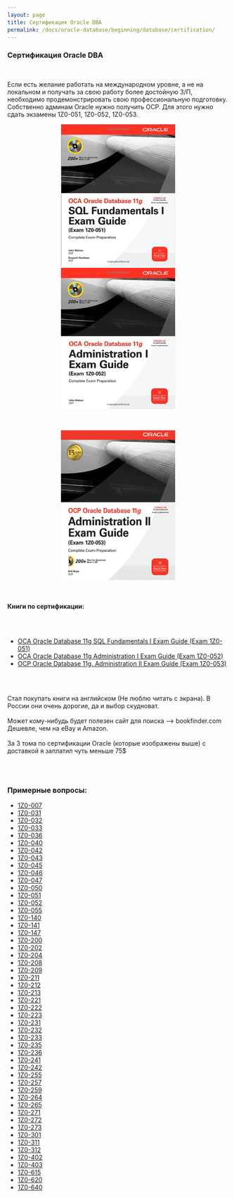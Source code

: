 ```yaml
---
layout: page
title: Сертификация Oracle DBA
permalink: /docs/oracle-database/beginning/database/certification/
---
```



<h3>Сертификация Oracle DBA</h3><br/>


Если есть желание работать на международном уровне, а не на локальном и получать за свою работу более достойную З/П, необходимо продемонстрировать свою профессиональную подготовку. Собственно админам Oracle нужно получить OCP. Для этого нужно сдать экзамены 1Z0-051, 1Z0-052, 1Z0-053.


<div align="center">
<p>
<img src="/website/docs/database/01-beginning/07-cert/sql.jpg" border="0">
<img src="/website/docs/database/01-beginning/07-cert/administration1.jpg" border="0">

</p>

<br/>

<p>

<img src="/website/docs/database/01-beginning/07-cert/administration2.jpg" border="0">

</p>
</div>

<br/><br/>
<strong>Книги по сертификации:</strong>

<br/><br/>
<ul>
	<li><a href="http://rutracker.org/forum/viewtopic.php?t=3255395">OCA Oracle Database 11g SQL Fundamentals I Exam Guide (Exam 1Z0-051)</a></li>
	<li><a href="http://rutracker.org/forum/viewtopic.php?t=3255365">OCA Oracle Database 11g Administration I Exam Guide (Exam 1Z0-052)</a></li>
	<li><a href="http://rutracker.org/forum/viewtopic.php?t=2359523">OCP Oracle Database 11g. Administration II Exam Guide (Exam 1Z0-053)</a></li>
</ul>

<br/><br/>

Стал покупать книги на английском (Не люблю читать с экрана). В России они очень дорогие, да и выбор скудноват.
<br/><br/>
Может кому-нибудь будет полезен сайт для поиска --> bookfinder.com<br/>
Дешевле, чем на eBay и Amazon.
<br/>
<br/>За 3 тома по сертификации Oracle (которые изображены выше) с доставкой я заплатил чуть меньше 75$



<br/><br/>
<h3>Примерные вопросы:</h3>


<ul>
	<li><a href="/website/docs/database/01-beginning/07-cert/oracle/1Z0-007.pdf">1Z0-007</a></li>
	<li><a href="/website/docs/database/01-beginning/07-cert/oracle/1Z0-031.pdf">1Z0-031</a></li>
	<li><a href="/website/docs/database/01-beginning/07-cert/oracle/1Z0-032.pdf">1Z0-032</a></li>
	<li><a href="/website/docs/database/01-beginning/07-cert/oracle/1Z0-033.pdf">1Z0-033</a></li>
	<li><a href="/website/docs/database/01-beginning/07-cert/oracle/1Z0-036.pdf">1Z0-036</a></li>
	<li><a href="/website/docs/database/01-beginning/07-cert/oracle/1Z0-040.pdf">1Z0-040</a></li>
	<li><a href="/website/docs/database/01-beginning/07-cert/oracle/1Z0-042.pdf">1Z0-042</a></li>
	<li><a href="/website/docs/database/01-beginning/07-cert/oracle/1Z0-043.pdf">1Z0-043</a></li>
	<li><a href="/website/docs/database/01-beginning/07-cert/oracle/1Z0-045.pdf">1Z0-045</a></li>
	<li><a href="/website/docs/database/01-beginning/07-cert/oracle/1Z0-046.pdf">1Z0-046</a></li>
	<li><a href="/website/docs/database/01-beginning/07-cert/oracle/1Z0-047.pdf">1Z0-047</a></li>
	<li><a href="/website/docs/database/01-beginning/07-cert/oracle/1Z0-050.pdf">1Z0-050</a></li>
	<li><a href="/website/docs/database/01-beginning/07-cert/oracle/1Z0-051.pdf">1Z0-051</a></li>
	<li><a href="/website/docs/database/01-beginning/07-cert/oracle/1Z0-052.pdf">1Z0-052</a></li>
	<li><a href="/website/docs/database/01-beginning/07-cert/oracle/1Z0-055.pdf">1Z0-055</a></li>
	<li><a href="/website/docs/database/01-beginning/07-cert/oracle/1Z0-140.pdf">1Z0-140</a></li>
	<li><a href="/website/docs/database/01-beginning/07-cert/oracle/1Z0-141.pdf">1Z0-141</a></li>
	<li><a href="/website/docs/database/01-beginning/07-cert/oracle/1Z0-147.pdf">1Z0-147</a></li>
	<li><a href="/website/docs/database/01-beginning/07-cert/oracle/1Z0-200.pdf">1Z0-200</a></li>
	<li><a href="/website/docs/database/01-beginning/07-cert/oracle/1Z0-202.pdf">1Z0-202</a></li>
	<li><a href="/website/docs/database/01-beginning/07-cert/oracle/1Z0-204.pdf">1Z0-204</a></li>
	<li><a href="/website/docs/database/01-beginning/07-cert/oracle/1Z0-208.pdf">1Z0-208</a></li>
	<li><a href="/website/docs/database/01-beginning/07-cert/oracle/1Z0-209.pdf">1Z0-209</a></li>
	<li><a href="/website/docs/database/01-beginning/07-cert/oracle/1Z0-211.pdf">1Z0-211</a></li>
	<li><a href="/website/docs/database/01-beginning/07-cert/oracle/1Z0-212.pdf">1Z0-212</a></li>
	<li><a href="/website/docs/database/01-beginning/07-cert/oracle/1Z0-213.pdf">1Z0-213</a></li>
	<li><a href="/website/docs/database/01-beginning/07-cert/oracle/1Z0-221.pdf">1Z0-221</a></li>
	<li><a href="/website/docs/database/01-beginning/07-cert/oracle/1Z0-222.pdf">1Z0-222</a></li>
	<li><a href="/website/docs/database/01-beginning/07-cert/oracle/1Z0-223.pdf">1Z0-223</a></li>
	<li><a href="/website/docs/database/01-beginning/07-cert/oracle/1Z0-231.pdf">1Z0-231</a></li>
	<li><a href="/website/docs/database/01-beginning/07-cert/oracle/1Z0-232.pdf">1Z0-232</a></li>
	<li><a href="/website/docs/database/01-beginning/07-cert/oracle/1Z0-233.pdf">1Z0-233</a></li>
	<li><a href="/website/docs/database/01-beginning/07-cert/oracle/1Z0-235.pdf">1Z0-235</a></li>
	<li><a href="/website/docs/database/01-beginning/07-cert/oracle/1Z0-236.pdf">1Z0-236</a></li>
	<li><a href="/website/docs/database/01-beginning/07-cert/oracle/1Z0-241.pdf">1Z0-241</a></li>
	<li><a href="/website/docs/database/01-beginning/07-cert/oracle/1Z0-242.pdf">1Z0-242</a></li>
	<li><a href="/website/docs/database/01-beginning/07-cert/oracle/1Z0-255.pdf">1Z0-255</a></li>
	<li><a href="/website/docs/database/01-beginning/07-cert/oracle/1Z0-257.pdf">1Z0-257</a></li>
	<li><a href="/website/docs/database/01-beginning/07-cert/oracle/1Z0-259.pdf">1Z0-259</a></li>
	<li><a href="/website/docs/database/01-beginning/07-cert/oracle/1Z0-264.pdf">1Z0-264</a></li>
	<li><a href="/website/docs/database/01-beginning/07-cert/oracle/1Z0-265.pdf">1Z0-265</a></li>
	<li><a href="/website/docs/database/01-beginning/07-cert/oracle/1Z0-271.pdf">1Z0-271</a></li>
	<li><a href="/website/docs/database/01-beginning/07-cert/oracle/1Z0-272.pdf">1Z0-272</a></li>
	<li><a href="/website/docs/database/01-beginning/07-cert/oracle/1Z0-273.pdf">1Z0-273</a></li>
	<li><a href="/website/docs/database/01-beginning/07-cert/oracle/1Z0-301.pdf">1Z0-301</a></li>
	<li><a href="/website/docs/database/01-beginning/07-cert/oracle/1Z0-311.pdf">1Z0-311</a></li>
	<li><a href="/website/docs/database/01-beginning/07-cert/oracle/1Z0-312.pdf">1Z0-312</a></li>
	<li><a href="/website/docs/database/01-beginning/07-cert/oracle/1Z0-402.pdf">1Z0-402</a></li>
	<li><a href="/website/docs/database/01-beginning/07-cert/oracle/1Z0-403.pdf">1Z0-403</a></li>
	<li><a href="/website/docs/database/01-beginning/07-cert/oracle/1Z0-615.pdf">1Z0-615</a></li>
	<li><a href="/website/docs/database/01-beginning/07-cert/oracle/1Z0-620.pdf">1Z0-620</a></li>
	<li><a href="/website/docs/database/01-beginning/07-cert/oracle/1Z0-640.pdf">1Z0-640</a></li>

</ul>
